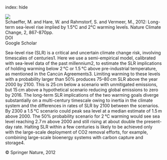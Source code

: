 index: hide

<div class="Citation">
    <div class="Citation-thumb CitationThumb-linked"  data-href="https://doi.org/10.1038/nclimate1584">
      <img src="https://static.claimspace.cloud/climate-study-static/refs/thumbs/13/Schaeffer_et_al_2012-thumb.png" />
    </div>

  <div class="Citation-body">
    <div class="Citation-text">Schaeffer, M. and Hare, W. and Rahmstorf, S. and Vermeer, M., 2012: Long-term sea-level rise implied by 1.5°C and 2°C warming levels. <span class="Article-journal">Nature Climate Change, </span><span class="Article-volume">2, </span>867-870pp.</div>
    <div class="Citation-links">
      <div class="CitationLink" data-href="https://doi.org/10.1038/nclimate1584">
        <div class="CitationLink-icon CitationLink-Doi"></div>
        <div class="CitationLink-text">DOI</div>
      </div>
      <div class="CitationLink" data-href="https://scholar.google.com/scholar?q=10.1038/nclimate1584">
        <div class="CitationLink-icon CitationLink-Scholar"></div>
        <div class="CitationLink-text">Google Scholar</div>
      </div>
    </div>
  </div>
</div>

Sea-level rise (SLR) is a critical and uncertain climate change risk, involving timescales of centuries1. Here we use a semi-empirical model, calibrated with sea-level data of the past millennium2, to estimate the SLR implications of holding warming below 2 °C or 1.5 °C above pre-industrial temperature, as mentioned in the Cancún Agreements3. Limiting warming to these levels with a probability larger than 50% produces 75–80 cm SLR above the year 2000 by 2100. This is 25 cm below a scenario with unmitigated emissions, but 15 cm above a hypothetical scenario reducing global emissions to zero by 2016. The long-term SLR implications of the two warming goals diverge substantially on a multi-century timescale owing to inertia in the climate system and the differences in rates of SLR by 2100 between the scenarios. By 2300 a 1.5 °C scenario could peak sea level at a median estimate of 1.5 m above 2000. The 50% probability scenario for 2 °C warming would see sea level reaching 2.7 m above 2000 and still rising at about double the present-day rate. Halting SLR within a few centuries is likely to be achieved only with the large-scale deployment of CO2 removal efforts, for example, combining large-scale bioenergy systems with carbon capture and storage4.

<div class="Citation-copy">
&copy; Springer Nature, 2012
</div>